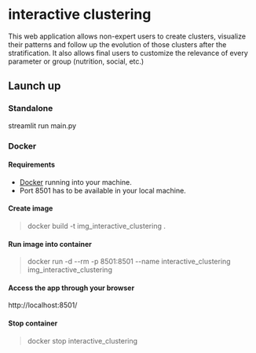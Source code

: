 # interactive clustering

This web application allows non-expert users to create clusters, visualize their patterns and follow up the 
evolution of those clusters after the stratification.
It also allows final users to customize the relevance of every parameter or group (nutrition, social, etc.)

## Launch up

### Standalone

streamlit run main.py


### Docker


#### Requirements
* [Docker](https://www.docker.com/get-started) running into your machine.
* Port 8501 has to be available in your local machine.

#### Create image
> docker build -t img_interactive_clustering .

#### Run image into container
> docker run -d --rm -p 8501:8501 --name interactive_clustering img_interactive_clustering

#### Access the app through your browser
http://localhost:8501/

#### Stop container
> docker stop interactive_clustering
